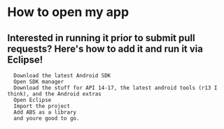 How to open my app
==================

Interested in running it prior to submit pull requests? Here's how to add it and run it via Eclipse!
----------------------------------------------------------------------------------------------------

      Download the latest Android SDK
      Open SDK manager
      Download the stuff for API 14-17, the latest android tools (r13 I think), and the Android extras
      Open Eclipse
      Import the project
      Add ABS as a library
      and youre good to go.
